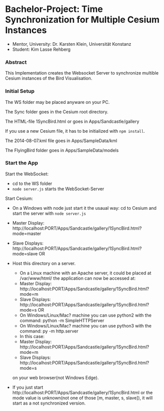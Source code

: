 # Bachelor-Project: Time Synchronization for Multiple Cesium Instances
* Mentor, University: Dr. Karsten Klein, Universität Konstanz
* Student: Kim Lasse Rehberg


###  Abstract
This Implementation creates the Websocket Server to synchronize multible Cesium instances of the Bird Visualisation.

### Initial Setup

The WS folder may be placed anyware on your PC.

The Sync folder goes in the Cesium root directory. 

The HTML-file 1SyncBird.html or  goes in Apps/Sandcastle/gallery

If you use a new Cesium file, it has to be initialized with `npm install`.

The 2014-08-07.kml file goes in Apps/SampleData/kml

The FlyingBird folder goes in Apps/SampleData/models


### Start the App

Start the WebSocket:
* cd to the WS folder
* `node server.js` starts the WebSocket-Server

Start Cesium:

  * On a Windows with node just start it the usaual way: cd to Cesium and start the server with `node server.js`
  * Master Display: http://localhost:PORT/Apps/Sandcastle/gallery/1SyncBird.html?mode=master
  * Slave Displays: http://localhost:PORT/Apps/Sandcastle/gallery/1SyncBird.html?mode=slave
OR
* Host this directory on a server.
  * On a Linux machine with an Apache server, it could be placed at /var/www/html/ the application can now be accessed at:
  * Master Display: http://localhost:PORT/Apps/Sandcastle/gallery/1SyncBird.html?mode=m
  * Slave Displays: http://localhost:PORT/Apps/Sandcastle/gallery/1SyncBird.html?mode=s
OR
  * On Windows/Linux/Mac? machine you can use python2 with the command: python -m SimpleHTTPServer <port>
  * On Windows/Linux/Mac? machine you can use python3 with the command: py -m http.server <port>
  * In this case:
   * Master Display: http://localhost:PORT/Apps/Sandcastle/gallery/1SyncBird.html?mode=m
   * Slave Displays: http://localhost:PORT/Apps/Sandcastle/gallery/1SyncBird.html?mode=s

  on your web browser(not Windows Edge).

* If you just start http://localhost:PORT/Apps/Sandcastle/gallery/1SyncBird.html or the mode value is unknown(not one of those [m, master, s, slave]), it will start as a not synchronized version.





